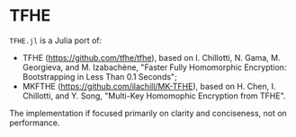 # TFHE

`TFHE.jl` is a Julia port of:

* TFHE (https://github.com/tfhe/tfhe), based on I. Chillotti, N. Gama, M. Georgieva, and M. Izabachène, "Faster Fully Homomorphic Encryption: Bootstrapping in Less Than 0.1 Seconds";
* MKFTHE (https://github.com/ilachill/MK-TFHE), based on H. Chen, I. Chillotti, and Y. Song, "Multi-Key Homomophic Encryption from TFHE".

The implementation if focused primarily on clarity and conciseness, not on performance.
